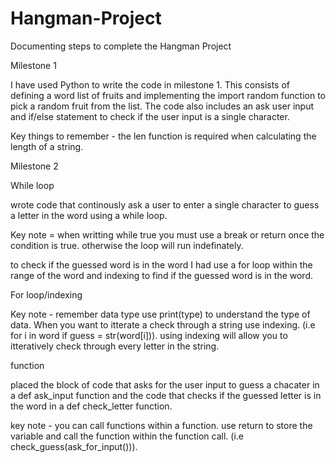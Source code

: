 # Hangman-Project
Documenting steps to complete the Hangman Project

Milestone 1 

I have used Python to write the code in milestone 1. This consists of defining a word list of fruits and implementing the import random function to pick a random fruit from the list. The code also includes an ask user input and if/else statement to check if the user input is a single character.

Key things to remember - the len function is required when calculating the length of a string.

Milestone 2

While loop

wrote code that continously ask a user to enter a single character to guess a letter in the word using a while loop. 

Key note = when writting while true you must use a break or return once the condition is true. otherwise the loop will run indefinately.

to check if the guessed word is in the word I had use a for loop within the range of the word and indexing to find if the guessed word is in the word.

For loop/indexing

Key note - remember data type use print(type) to understand the type of data. When you want to itterate a check through a string use indexing. (i.e for i in word if guess = str(word[i])). using indexing will allow you to itteratively check through every letter in the string. 


function

placed the block of code that asks for the user input to guess a chacater in a def ask_input function and the code that checks if the guessed letter is in the word in a def check_letter function.

key note - you can call functions within a function. use return to store the variable and call the function within the function call. (i.e check_guess(ask_for_input())). 

